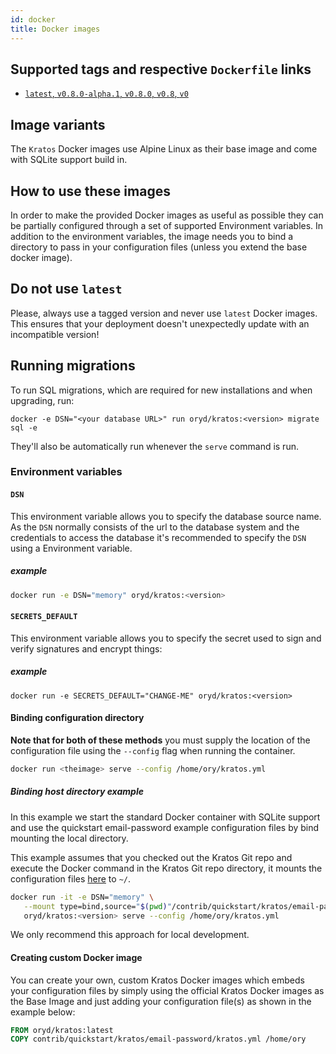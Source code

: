 ```yaml
---
id: docker
title: Docker images
---
```


## Supported tags and respective `Dockerfile` links

- [`latest`, `v0.8.0-alpha.1`, `v0.8.0`, `v0.8`, `v0`](https://github.com/ory/kratos/blob/master/.docker/Dockerfile-alpine)

## Image variants

The `Kratos` Docker images use Alpine Linux as their base image and come with SQLite support build in.

## How to use these images

In order to make the provided Docker images as useful as possible they can be partially configured through a set of supported
Environment variables. In addition to the environment variables, the image needs you to bind a directory to pass in your
configuration files (unless you extend the base docker image).

## Do not use `latest`

Please, always use a tagged version and never use `latest` Docker images. This ensures that your deployment doesn't unexpectedly
update with an incompatible version!

## Running migrations

To run SQL migrations, which are required for new installations and when upgrading, run:

```shell
docker -e DSN="<your database URL>" run oryd/kratos:<version> migrate sql -e
```

They'll also be automatically run whenever the `serve` command is run.

### Environment variables

#### `DSN`

This environment variable allows you to specify the database source name. As the `DSN` normally consists of the url to the
database system and the credentials to access the database it's recommended to specify the `DSN` using a Environment variable.

##### example

```sh
docker run -e DSN="memory" oryd/kratos:<version>
```

#### `SECRETS_DEFAULT`

This environment variable allows you to specify the secret used to sign and verify signatures and encrypt things:

##### example

`docker run -e SECRETS_DEFAULT="CHANGE-ME" oryd/kratos:<version>`

#### Binding configuration directory

**Note that for both of these methods** you must supply the location of the configuration file using the `--config` flag when
running the container.

```sh
docker run <theimage> serve --config /home/ory/kratos.yml
```

##### Binding host directory example

In this example we start the standard Docker container with SQLite support and use the quickstart email-password example
configuration files by bind mounting the local directory.

This example assumes that you checked out the Kratos Git repo and execute the Docker command in the Kratos Git repo directory, it
mounts the configuration files [here](https://github.com/ory/kratos/tree/master/contrib/quickstart/kratos/email-password) to `~/`.

```sh
docker run -it -e DSN="memory" \
   --mount type=bind,source="$(pwd)"/contrib/quickstart/kratos/email-password,target=/home/ory \
   oryd/kratos:<version> serve --config /home/ory/kratos.yml
```

We only recommend this approach for local development.

#### Creating custom Docker image

You can create your own, custom Kratos Docker images which embeds your configuration files by simply using the official Kratos
Docker images as the Base Image and just adding your configuration file(s) as shown in the example below:

```dockerfile
FROM oryd/kratos:latest
COPY contrib/quickstart/kratos/email-password/kratos.yml /home/ory
```
